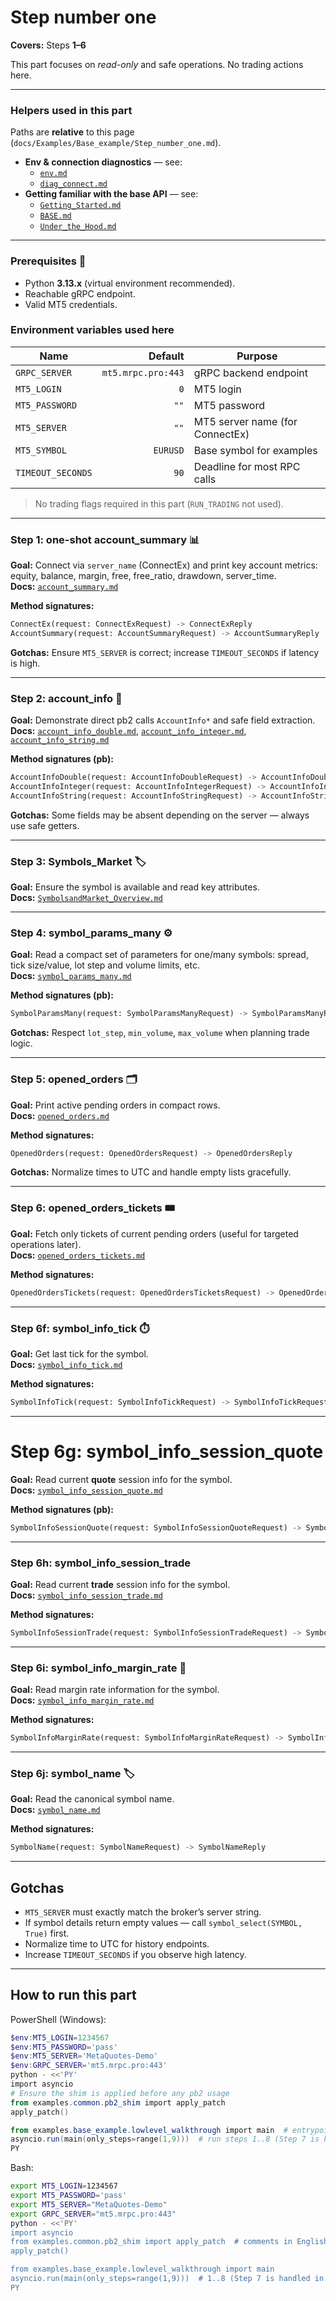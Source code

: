 # Step number one
**Covers:** Steps **1–6**

 This part focuses on *read-only* and safe operations. No trading actions here.

---

### Helpers used in this part
Paths are **relative** to this page (`docs/Examples/Base_example/Step_number_one.md`).

- **Env & connection diagnostics** — see:  
  - [`env.md`](../Common/env.md)  
  - [`diag_connect.md`](../Common/diag_connect.md)
- **Getting familiar with the base API** — see:  
  - [`Getting_Started.md`](../../MT5Account/Getting_Started.md)  
  - [`BASE.md`](../../MT5Account/BASE.md)  
  - [`Under_the_Hood.md`](../../MT5Account/Under_the_Hood.md)

---

### Prerequisites 🧰
- Python **3.13.x** (virtual environment recommended).
- Reachable gRPC endpoint.
- Valid MT5 credentials.

### Environment variables used here
| Name | Default | Purpose |
|---|---:|---|
| `GRPC_SERVER` | `mt5.mrpc.pro:443` | gRPC backend endpoint |
| `MT5_LOGIN` | `0` | MT5 login |
| `MT5_PASSWORD` | `""` | MT5 password |
| `MT5_SERVER` | `""` | MT5 server name (for ConnectEx) |
| `MT5_SYMBOL` | `EURUSD` | Base symbol for examples |
| `TIMEOUT_SECONDS` | `90` | Deadline for most RPC calls |

> No trading flags required in this part (`RUN_TRADING` not used).

---

### Step 1: one-shot account_summary 📊
**Goal:** Connect via `server_name` (ConnectEx) and print key account metrics: equity, balance, margin, free, free_ratio, drawdown, server_time.  
**Docs:** [`account_summary.md`](../../MT5Account/Account_Information/account_summary.md)

**Method signatures:**
```python
ConnectEx(request: ConnectExRequest) -> ConnectExReply
AccountSummary(request: AccountSummaryRequest) -> AccountSummaryReply
```
**Gotchas:** Ensure `MT5_SERVER` is correct; increase `TIMEOUT_SECONDS` if latency is high.

---

### Step 2: account_info 🧾
**Goal:** Demonstrate direct pb2 calls `AccountInfo*` and safe field extraction.  
**Docs:** [`account_info_double.md`](../../MT5Account/Account_Information/account_info_double.md), [`account_info_integer.md`](../../MT5Account/Account_Information/account_info_integer.md), [`account_info_string.md`](../../MT5Account/Account_Information/account_info_string.md)

**Method signatures (pb):**
```python
AccountInfoDouble(request: AccountInfoDoubleRequest) -> AccountInfoDoubleReply
AccountInfoInteger(request: AccountInfoIntegerRequest) -> AccountInfoIntegerReply
AccountInfoString(request: AccountInfoStringRequest) -> AccountInfoStringReply
```
**Gotchas:** Some fields may be absent depending on the server — always use safe getters.

---

### Step 3: Symbols_Market 🏷️
**Goal:** Ensure the symbol is available and read key attributes.  
**Docs:** [`SymbolsandMarket_Overview.md`](../../MT5Account/Symbols_and_Market/SymbolsandMarket_Overview.md)

---

### Step 4: symbol_params_many ⚙️
**Goal:** Read a compact set of parameters for one/many symbols: spread, tick size/value, lot step and volume limits, etc.  
**Docs:** [`symbol_params_many.md`](../../MT5Account/Symbols_and_Market/symbol_params_many.md)

**Method signatures (pb):**
```python
SymbolParamsMany(request: SymbolParamsManyRequest) -> SymbolParamsManyReply
```
**Gotchas:** Respect `lot_step`, `min_volume`, `max_volume` when planning trade logic.

---

### Step 5: opened_orders 🗂️
**Goal:** Print active pending orders in compact rows.  
**Docs:** [`opened_orders.md`](../../MT5Account/Orders_Positions_History/opened_orders.md)

**Method signatures:**
```python
OpenedOrders(request: OpenedOrdersRequest) -> OpenedOrdersReply
```
**Gotchas:** Normalize times to UTC and handle empty lists gracefully.

---

### Step 6: opened_orders_tickets 🎟️
**Goal:** Fetch only tickets of current pending orders (useful for targeted operations later).  
**Docs:** [`opened_orders_tickets.md`](../../MT5Account/Orders_Positions_History/opened_orders_tickets.md)

**Method signatures:**
```python
OpenedOrdersTickets(request: OpenedOrdersTicketsRequest) -> OpenedOrdersTicketsReply
```

---

### Step 6f: symbol_info_tick ⏱️
**Goal:** Get last tick for the symbol.  
**Docs:** [`symbol_info_tick.md`](../../MT5Account/Symbols_and_Market/symbol_info_tick.md)

**Method signatures:**
```python
SymbolInfoTick(request: SymbolInfoTickRequest) -> SymbolInfoTickRequestReply
```

---

# Step 6g: symbol_info_session_quote 
**Goal:** Read current **quote** session info for the symbol.  
**Docs:** [`symbol_info_session_quote.md`](../../MT5Account/Symbols_and_Market/symbol_info_session_quote.md)

**Method signatures (pb):**
```python
SymbolInfoSessionQuote(request: SymbolInfoSessionQuoteRequest) -> SymbolInfoSessionQuoteReply
```

---

### Step 6h: symbol_info_session_trade 
**Goal:** Read current **trade** session info for the symbol.  
**Docs:** [`symbol_info_session_trade.md`](../../MT5Account/Symbols_and_Market/symbol_info_session_trade.md)

**Method signatures:**
```python
SymbolInfoSessionTrade(request: SymbolInfoSessionTradeRequest) -> SymbolInfoSessionTradeReply
```

---

### Step 6i: symbol_info_margin_rate 🧮
**Goal:** Read margin rate information for the symbol.  
**Docs:** [`symbol_info_margin_rate.md`](../../MT5Account/Symbols_and_Market/symbol_info_margin_rate.md)

**Method signatures:**
```python
SymbolInfoMarginRate(request: SymbolInfoMarginRateRequest) -> SymbolInfoMarginRateReply
```

---

### Step 6j: symbol_name 🏷️
**Goal:** Read the canonical symbol name.  
**Docs:** [`symbol_name.md`](../../MT5Account/Symbols_and_Market/symbol_name.md)

**Method signatures:**
```python
SymbolName(request: SymbolNameRequest) -> SymbolNameReply
```
---

## Gotchas
- `MT5_SERVER` must exactly match the broker’s server string.
- If symbol details return empty values — call `symbol_select(SYMBOL, True)` first.
- Normalize time to UTC for history endpoints.
- Increase `TIMEOUT_SECONDS` if you observe high latency.

---

## How to run this part
PowerShell (Windows):
```powershell
$env:MT5_LOGIN=1234567
$env:MT5_PASSWORD='pass'
$env:MT5_SERVER='MetaQuotes-Demo'
$env:GRPC_SERVER='mt5.mrpc.pro:443'
python - <<'PY'
import asyncio
# Ensure the shim is applied before any pb2 usage
from examples.common.pb2_shim import apply_patch
apply_patch()

from examples.base_example.lowlevel_walkthrough import main  # entrypoint
asyncio.run(main(only_steps=range(1,9)))  # run steps 1..8 (Step 7 is handled in part two)
PY
```

Bash:
```bash
export MT5_LOGIN=1234567
export MT5_PASSWORD='pass'
export MT5_SERVER="MetaQuotes-Demo"
export GRPC_SERVER="mt5.mrpc.pro:443"
python - <<'PY'
import asyncio
from examples.common.pb2_shim import apply_patch  # comments in English only
apply_patch()

from examples.base_example.lowlevel_walkthrough import main
asyncio.run(main(only_steps=range(1,9)))  # 1..8 (Step 7 is handled in part two)
PY
```


